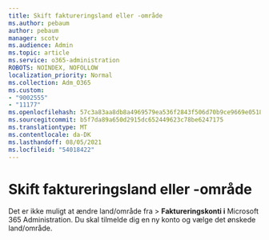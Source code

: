 ```yaml
---
title: Skift faktureringsland eller -område
ms.author: pebaum
author: pebaum
manager: scotv
ms.audience: Admin
ms.topic: article
ms.service: o365-administration
ROBOTS: NOINDEX, NOFOLLOW
localization_priority: Normal
ms.collection: Adm_O365
ms.custom:
- "9002555"
- "11177"
ms.openlocfilehash: 57c3a83aa8db8a4969579ea536f2843f506d70b9ce9669e0518ebd6f6e98acbb
ms.sourcegitcommit: b5f7da89a650d2915dc652449623c78be6247175
ms.translationtype: MT
ms.contentlocale: da-DK
ms.lasthandoff: 08/05/2021
ms.locfileid: "54018422"
---
```

# <a name="change-billing-country-or-region"></a>Skift faktureringsland eller -område

Det er ikke muligt at ændre land/område fra  >  **Faktureringskonti i** Microsoft 365 Administration. Du skal tilmelde dig en ny konto og vælge det ønskede land/område. 
